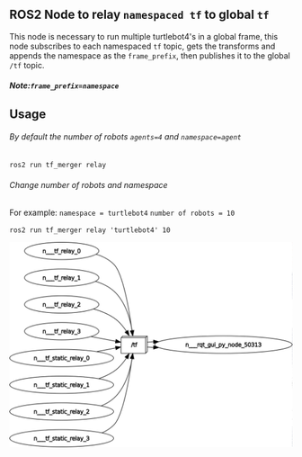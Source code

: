 ## ROS2 Node to relay `namespaced tf` to global `tf`

This node is necessary to run multiple turtlebot4's in a global frame, this node subscribes to each namespaced `tf` topic, gets the transforms and appends the namespace as the `frame_prefix`, then publishes it to the global `/tf` topic. 

##### Note:``frame_prefix=namespace`` 

## Usage
###### By default the number of robots `agents=4` and `namespace=agent`
````
ros2 run tf_merger relay
````
###### Change number of robots and namespace
For example: 
``namespace = turtlebot4``
``number of robots = 10``

````
ros2 run tf_merger relay 'turtlebot4' 10
````

![](./images/rosgraph.png)
